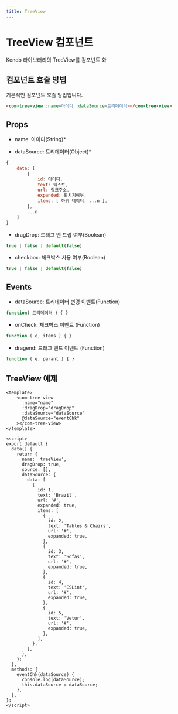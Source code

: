 ```yaml
---
title: TreeView
---
```


# TreeView 컴포넌트
Kendo 라이브러리의 TreeView를 컴포넌트 화

## 컴포넌트 호출 방법
기본적인 컴포넌트 호출 방법입니다.
```html
<com-tree-view :name=아이디 :dataSource=트리데이터></com-tree-view>
```

## Props
- name: 아이디(String)*

- dataSource: 트리데이터(Object)*
```js
{
    data: [
        {
            id: 아이디,
            text: 텍스트,
            url: 링크주소,
            expanded: 펼치기여부,
            items: [ 하위 데이터, ...n ],
        },
        ...n
    ]
}
```
- dragDrop: 드래그 앤 드랍 여부(Boolean)
```js
true | false | default(false)
```
- checkbox: 체크박스 사용 여부(Boolean)
```js
true | false | default(false)
```

## Events
- dataSource: 트리데이터 변경 이벤트(Function)
```js
function( 트리데이터 ) { }
```
- onCheck: 체크박스 이벤트 (Function)
```js
function ( e, items ) { }
``` 
- dragend: 드래그 앤드 이벤트 (Function)
```js
function ( e, parant ) { }
```

## TreeView 예제
```vue
<template>
    <com-tree-view
      :name="name"
      :dragDrop="dragDrop"
      :dataSource="dataSource"
      @dataSource="eventChk"
    ></com-tree-view>
</template>

<script>
export default {
  data() {
    return {
      name: 'treeView',
      dragDrop: true,
      source: [],
      dataSource: {
        data: [
          {
            id: 1,
            text: 'Brazil',
            url: '#',
            expanded: true,
            items: [
              {
                id: 2,
                text: 'Tables & Chairs',
                url: '#',
                expanded: true,
              },
              {
                id: 3,
                text: 'Sofas',
                url: '#',
                expanded: true,
              },
              {
                id: 4,
                text: 'ESLint',
                url: '#',
                expanded: true,
              },
              {
                id: 5,
                text: 'Vetur',
                url: '#',
                expanded: true,
              },
            ],
          },
        ],
      },
    };
  },
  methods: {
    eventChk(dataSource) {
      console.log(dataSource);
      this.dataSource = dataSource;
    },
  },
};
</script>
```

